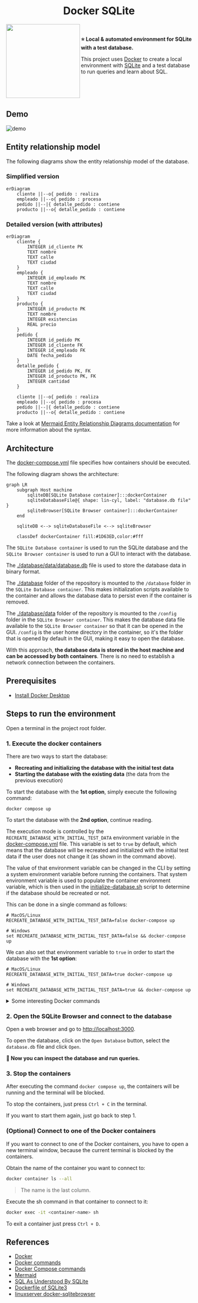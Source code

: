 <h1 align="center">Docker SQLite</h1>

<a href="#"><img width="200" height="200" src="docs/docker-sqlite.svg" align="left" /></a>

<br />

__⭐️ Local & automated environment for SQLite with a test database.__

This project uses [Docker](https://www.docker.com/) to create a local environment with [SQLite](https://www.sqlite.org/) and a test database to run queries and learn about SQL.

<br /><br /><br />

## Demo

![demo](docs/demo.png)

## Entity relationship model

The following diagrams show the entity relationship model of the database.

### Simplified version

```mermaid
erDiagram
    cliente ||--o{ pedido : realiza
    empleado ||--o{ pedido : procesa
    pedido ||--|{ detalle_pedido : contiene
    producto ||--o{ detalle_pedido : contiene
```

### Detailed version (with attributes)

```mermaid
erDiagram
    cliente {
        INTEGER id_cliente PK
        TEXT nombre
        TEXT calle
        TEXT ciudad
    }
    empleado {
        INTEGER id_empleado PK
        TEXT nombre
        TEXT calle
        TEXT ciudad
    }
    producto {
        INTEGER id_producto PK
        TEXT nombre
        INTEGER existencias
        REAL precio
    }
    pedido {
        INTEGER id_pedido PK
        INTEGER id_cliente FK
        INTEGER id_empleado FK
        DATE fecha_pedido
    }
    detalle_pedido {
        INTEGER id_pedido PK, FK
        INTEGER id_producto PK, FK
        INTEGER cantidad
    }
    
    cliente ||--o{ pedido : realiza
    empleado ||--o{ pedido : procesa
    pedido ||--|{ detalle_pedido : contiene
    producto ||--o{ detalle_pedido : contiene
```

Take a look at [Mermaid Entity Relationship Diagrams documentation](https://mermaid.js.org/syntax/entityRelationshipDiagram.html)
for more information about the syntax.

## Architecture

The [docker-compose.yml](docker-compose.yml) file specifies how containers should be executed.

The following diagram shows the architecture:

```mermaid
graph LR
    subgraph Host machine
        sqliteDB[SQLite Database container]:::dockerContainer
        sqliteDatabaseFile@{ shape: lin-cyl, label: "database.db file" }
        sqliteBrowser[SQLite Browser container]:::dockerContainer
    end
    
    sqliteDB <--> sqliteDatabaseFile <--> sqliteBrowser

    classDef dockerContainer fill:#1D63ED,color:#fff
```

The `SQLite Database container` is used to run the SQLite database and the `SQLite Browser container`
is used to run a GUI to interact with the database.

The [./database/data/database.db](./database/data/database.db) file is used to store the database data in binary format.

The [./database](./database) folder of the repository is mounted to the `/database` folder in the `SQLite Database container`.
This makes initialization scripts available to the container and allows the database data to persist even if the container is removed.

The [./database/data](./database/data) folder of the repository is mounted to the `/config` folder in the `SQLite Browser container`.
This makes the database data file available to the `SQLite Browser container` so that it can be opened in the GUI.
`/config` is the user home directory in the container, so it's the folder that is opened by default in the GUI, making it easy to open the database.

With this approach, __the database data is stored in the host machine and can be accessed by both containers__.
There is no need to establish a network connection between the containers.

## Prerequisites

* [Install Docker Desktop](https://www.docker.com/products/docker-desktop/)

## Steps to run the environment

Open a terminal in the project root folder.

### 1. Execute the docker containers

There are two ways to start the database:
- __Recreating and initializing the database with the initial test data__
- __Starting the database with the existing data__ (the data from the previous execution)

To start the database with the __1st option__, simply execute the following command:

```shell
docker compose up
```

To start the database with the __2nd option__, continue reading.

The execution mode is controlled by the `RECREATE_DATABASE_WITH_INITIAL_TEST_DATA` environment variable
in the [docker-compose.yml](docker-compose.yml) file. This variable is set to `true` by default, which means
that the database will be recreated and initialized with the initial test data if the user does not change it
(as shown in the command above).

The value of that environment variable can be changed in the CLI by setting a system environment variable before
running the containers. That system environment variable is used to populate the container environment variable,
which is then used in the [initialize-database.sh](database/scripts/initialize-database.sh) script to determine if
the database should be recreated or not.

This can be done in a single command as follows:

```shell
# MacOS/Linux
RECREATE_DATABASE_WITH_INITIAL_TEST_DATA=false docker-compose up

# Windows
set RECREATE_DATABASE_WITH_INITIAL_TEST_DATA=false && docker-compose up
```

We can also set that environment variable to `true` in order to start the database with the __1st option__:

```shell
# MacOS/Linux
RECREATE_DATABASE_WITH_INITIAL_TEST_DATA=true docker-compose up

# Windows
set RECREATE_DATABASE_WITH_INITIAL_TEST_DATA=true && docker-compose up
```

<details>
<summary>Some interesting Docker commands</summary>

| Commmand                                  | Description                                                                                                                            |
| ----------------------------------------- | -------------------------------------------------------------------------------------------------------------------------------------- |
| `docker stats`                            | Display a live stream of container(s) resource usage statistics. <br /> Useful to monitor Docker containers memory usage.              |
| `docker container ls --all`               | List all Docker containers (running or not). <br /> If both containers specify "Up" in the status column, everything is running fine.   |
| `docker logs <containerid>`               | Fetch the logs of a container. <br /> Really useful to see what's going on.                                                            |
| `docker top <containerid>`                | Display the running processes of a container                                                                                           |
| `docker exec -it <containerid> <command>` | Run a command in a running container (in interactive mode)                                                                             |
| `docker images`                           | List images                                                                                                                            |
| `docker version`                          | Show the Docker version information                                                                                                    |
| `docker info`                             | Display system-wide information                                                                                                        |

</details>

### 2. Open the SQLite Browser and connect to the database

Open a web browser and go to [http://localhost:3000](http://localhost:3000).

To open the database, click on the `Open Database` button, select the `database.db` file and click `Open`.

__🚀 Now you can inspect the database and run queries.__

### 3. Stop the containers

After executing the command `docker compose up`, the containers will be running and the terminal will be blocked.

To stop the containers, just press `Ctrl + C` in the terminal.

If you want to start them again, just go back to step 1.

### (Optional) Connect to one of the Docker containers

If you want to connect to one of the Docker containers, you have to open a new terminal window,
because the current terminal is blocked by the containers.

Obtain the name of the container you want to connect to:
```bash
docker container ls --all
```

> The name is the last column.

Execute the sh command in that container to connect to it:
```bash
docker exec -it <container-name> sh
```

To exit a container just press `Ctrl + D`.

## References

* [Docker](https://www.docker.com/)
* [Docker commands](https://docs.docker.com/engine/reference/commandline/docker/)
* [Docker Compose commands](https://docs.docker.com/compose/reference/)
* [Mermaid](https://mermaid.js.org/)
* [SQL As Understood By SQLite](https://www.sqlite.org/lang.html)
* [Dockerfile of SQLite3](https://github.com/KEINOS/Dockerfile_of_SQLite3)
* [linuxserver docker-sqlitebrowser](https://github.com/linuxserver/docker-sqlitebrowser)
